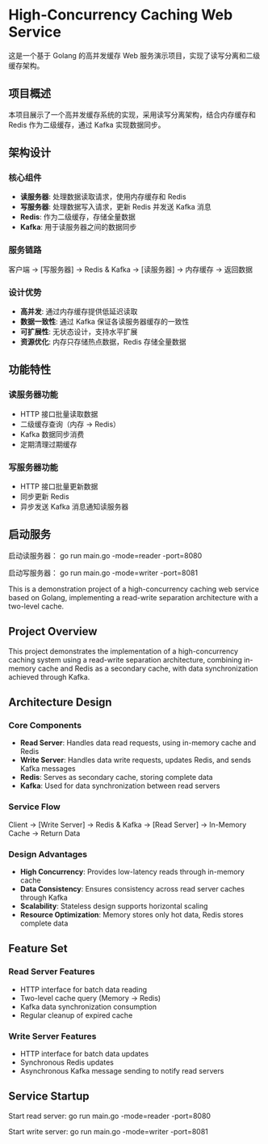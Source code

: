 # High-Concurrency Caching Web Service

这是一个基于 Golang 的高并发缓存 Web 服务演示项目，实现了读写分离和二级缓存架构。

## 项目概述

本项目展示了一个高并发缓存系统的实现，采用读写分离架构，结合内存缓存和 Redis 作为二级缓存，通过 Kafka 实现数据同步。

## 架构设计

### 核心组件

- **读服务器**: 处理数据读取请求，使用内存缓存和 Redis
- **写服务器**: 处理数据写入请求，更新 Redis 并发送 Kafka 消息
- **Redis**: 作为二级缓存，存储全量数据
- **Kafka**: 用于读服务器之间的数据同步

### 服务链路

客户端 -> [写服务器] -> Redis & Kafka -> [读服务器] -> 内存缓存 -> 返回数据

### 设计优势

- **高并发**: 通过内存缓存提供低延迟读取
- **数据一致性**: 通过 Kafka 保证各读服务器缓存的一致性
- **可扩展性**: 无状态设计，支持水平扩展
- **资源优化**: 内存只存储热点数据，Redis 存储全量数据

## 功能特性

### 读服务器功能

- HTTP 接口批量读取数据
- 二级缓存查询（内存 → Redis）
- Kafka 数据同步消费
- 定期清理过期缓存

### 写服务器功能

- HTTP 接口批量更新数据
- 同步更新 Redis
- 异步发送 Kafka 消息通知读服务器

## 启动服务

启动读服务器：
go run main.go -mode=reader -port=8080

启动写服务器：
go run main.go -mode=writer -port=8081




This is a demonstration project of a high-concurrency caching web service based on Golang, implementing a read-write separation architecture with a two-level cache.

## Project Overview

This project demonstrates the implementation of a high-concurrency caching system using a read-write separation architecture, combining in-memory cache and Redis as a secondary cache, with data synchronization achieved through Kafka.

## Architecture Design

### Core Components

- **Read Server**: Handles data read requests, using in-memory cache and Redis
- **Write Server**: Handles data write requests, updates Redis, and sends Kafka messages
- **Redis**: Serves as secondary cache, storing complete data
- **Kafka**: Used for data synchronization between read servers

### Service Flow

Client -> [Write Server] -> Redis & Kafka -> [Read Server] -> In-Memory Cache -> Return Data

### Design Advantages

- **High Concurrency**: Provides low-latency reads through in-memory cache
- **Data Consistency**: Ensures consistency across read server caches through Kafka
- **Scalability**: Stateless design supports horizontal scaling
- **Resource Optimization**: Memory stores only hot data, Redis stores complete data

## Feature Set

### Read Server Features

- HTTP interface for batch data reading
- Two-level cache query (Memory → Redis)
- Kafka data synchronization consumption
- Regular cleanup of expired cache

### Write Server Features

- HTTP interface for batch data updates
- Synchronous Redis updates
- Asynchronous Kafka message sending to notify read servers

## Service Startup

Start read server:
go run main.go -mode=reader -port=8080

Start write server:
go run main.go -mode=writer -port=8081
